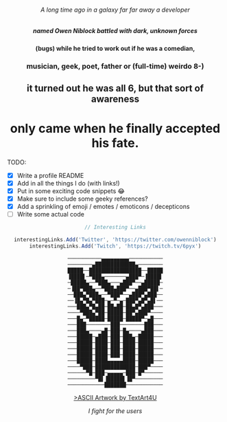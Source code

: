 <div align="center">
  
###### A long time ago in a galaxy far far away a developer

##### named Owen Niblock battled with dark, unknown forces

#### (bugs) while he tried to work out if he was a comedian,

### musician, geek, poet, father or (full-time) weirdo 8-)

## it turned out he was all 6, but that sort of awareness

# only came when he finally accepted his fate. 

</div>

TODO:

- [x] Write a profile README
- [x] Add in all the things I do (with links!)
- [x] Put in some exciting code snippets :joy:
- [x] Make sure to include some geeky references?
- [x] Add a sprinkling of emoji / emotes / emoticons / decepticons
- [ ] Write some actual code

<div align="center">

```javascript
// Interesting Links

interestingLinks.Add('Twitter', 'https://twitter.com/owenniblock')
interestingLinks.Add('Twitch', 'https://twitch.tv/6pyx')
```

```
───────────▄▄▄▄▄▄▄▄▄───────────
────────▄█████████████▄────────
█████──█████████████████──█████
▐████▌─▀███▄───────▄███▀─▐████▌
─█████▄──▀███▄───▄███▀──▄█████─
─▐██▀███▄──▀███▄███▀──▄███▀██▌─
──███▄▀███▄──▀███▀──▄███▀▄███──
──▐█▄▀█▄▀███─▄─▀─▄─███▀▄█▀▄█▌──
───███▄▀█▄██─██▄██─██▄█▀▄███───
────▀███▄▀██─█████─██▀▄███▀────
───█▄─▀█████─█████─█████▀─▄█───
───███────────███────────███───
───███▄────▄█─███─█▄────▄███───
───█████─▄███─███─███▄─█████───
───█████─████─███─████─█████───
───█████─████─███─████─█████───
───█████─████─███─████─█████───
───█████─████▄▄▄▄▄████─█████───
────▀███─█████████████─███▀────
──────▀█─███─▄▄▄▄▄─███─█▀──────
─────────▀█▌▐█████▌▐█▀─────────
────────────███████────────────
```

<a href="https://textart4u.blogspot.com/2014/06/transformers-autobot-symbol-copy-paste.html">>ASCII Artwork by TextArt4U</a>

_I fight for the users_

</div>
